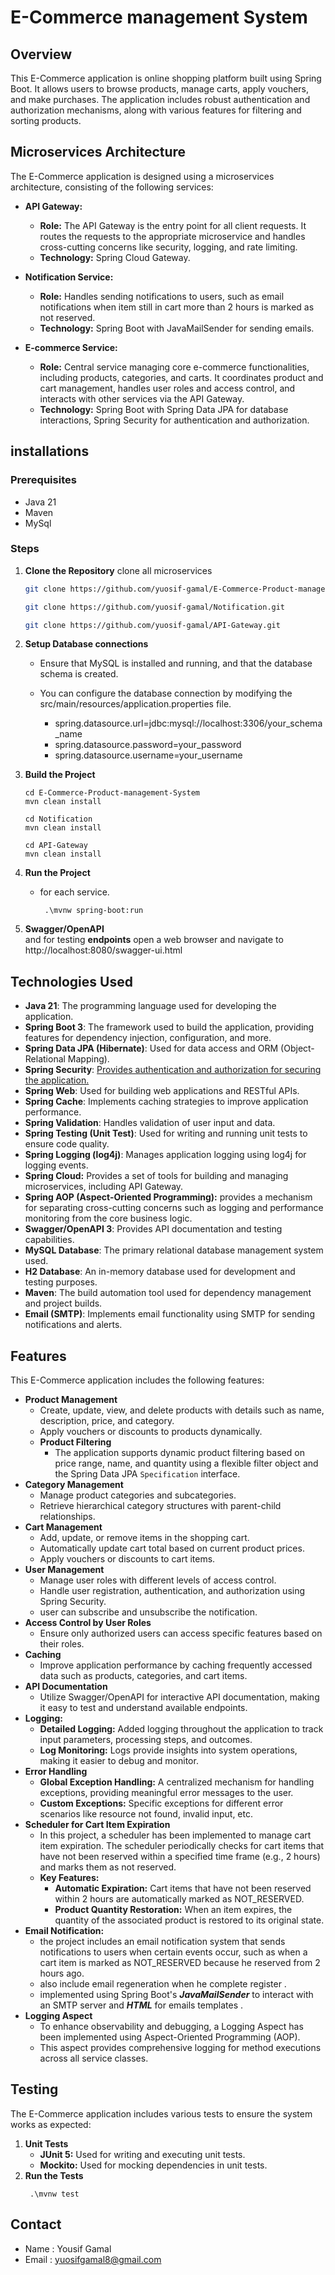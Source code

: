 # E-Commerce management System

## Overview

This E-Commerce application is online shopping platform built using Spring Boot. It allows users to browse products,
manage carts, apply vouchers, and make purchases. The application includes robust authentication and authorization
mechanisms, along with various features for filtering and sorting products.

## Microservices Architecture

The E-Commerce application is designed using a microservices architecture, consisting of the following services:

* **API Gateway:**
    * **Role:** The API Gateway is the entry point for all client requests. It routes the requests to the appropriate
      microservice and handles cross-cutting concerns like security, logging, and rate limiting.
    * **Technology:** Spring Cloud Gateway.
* **Notification Service:**

    * **Role:** Handles sending notifications to users, such as email notifications when item still in cart more than 2
      hours is marked as not reserved.
    * **Technology:** Spring Boot with JavaMailSender for sending emails.

* **E-commerce Service:**
    * **Role:** Central service managing core e-commerce functionalities, including products, categories, and carts. It
      coordinates product and cart management, handles user roles and access control, and interacts with other services
      via the API Gateway.
    * **Technology:** Spring Boot with Spring Data JPA for database interactions, Spring Security for authentication and
      authorization.

## installations

### Prerequisites

* Java 21
* Maven
* MySql

### Steps

1. **Clone the Repository**
    clone all microservices
   ```bash
   git clone https://github.com/yuosif-gamal/E-Commerce-Product-management-System.git

   git clone https://github.com/yuosif-gamal/Notification.git
   
   git clone https://github.com/yuosif-gamal/API-Gateway.git
2. **Setup Database connections** </br>
    * Ensure that MySQL is installed and running, and that the database schema is created.
    * You can configure the database connection by modifying the src/main/resources/application.properties file. </br>

        * spring.datasource.url=jdbc:mysql://localhost:3306/your_schema_name
        * spring.datasource.password=your_password
        * spring.datasource.username=your_username

3. **Build the Project**
    ```
   cd E-Commerce-Product-management-System
   mvn clean install
   
   cd Notification
   mvn clean install
   
   cd API-Gateway
   mvn clean install
4. **Run the Project**
   * for each service.
      ```
       .\mvnw spring-boot:run

5. **Swagger/OpenAPI** </br>
   and for testing  **endpoints** open a web browser and navigate to http://localhost:8080/swagger-ui.html

## Technologies Used

- **Java 21**: The programming language used for developing the application.
- **Spring Boot 3**: The framework used to build the application, providing features for dependency injection,
  configuration, and more.
- **Spring Data JPA (Hibernate)**: Used for data access and ORM (Object-Relational Mapping).
- **Spring Security**: [Provides authentication and authorization for securing the application.](https://docs.google.com/document/d/1WVqrsbo5-NaU8YUyhgyKr20ZCQZeZ2ieGTLZiRLYnCc/edit#heading=h.foorz6d7lthh)
- **Spring Web**: Used for building web applications and RESTful APIs.
- **Spring Cache**: Implements caching strategies to improve application performance.
- **Spring Validation**: Handles validation of user input and data.
- **Spring Testing (Unit Test)**: Used for writing and running unit tests to ensure code quality.
- **Spring Logging (log4j)**: Manages application logging using log4j for logging events.
- **Spring Cloud:** Provides a set of tools for building and managing microservices, including API Gateway.
- **Spring AOP (Aspect-Oriented Programming):** provides a mechanism for separating cross-cutting concerns such as logging and performance monitoring from the core business logic.
- **Swagger/OpenAPI 3**: Provides API documentation and testing capabilities.
- **MySQL Database**: The primary relational database management system used.
- **H2 Database**: An in-memory database used for development and testing purposes.
- **Maven**: The build automation tool used for dependency management and project builds.
- **Email (SMTP)**: Implements email functionality using SMTP for sending notifications and alerts.

## Features

This E-Commerce application includes the following features:

* **Product Management**
    * Create, update, view, and delete products with details such as name, description, price, and category.
    * Apply vouchers or discounts to products dynamically.
    * **Product Filtering**
        * The application supports dynamic product filtering based on price range, name, and quantity using a flexible
          filter object and the Spring Data JPA `Specification` interface.
* **Category Management**
    * Manage product categories and subcategories.
    * Retrieve hierarchical category structures with parent-child relationships.
* **Cart Management**
    * Add, update, or remove items in the shopping cart.
    * Automatically update cart total based on current product prices.
    * Apply vouchers or discounts to cart items.
* **User Management**
    * Manage user roles with different levels of access control.
    * Handle user registration, authentication, and authorization using Spring Security.
    * user can subscribe and unsubscribe the notification.
* **Access Control by User Roles**
    * Ensure only authorized users can access specific features based on their roles.
* **Caching**
    * Improve application performance by caching frequently accessed data such as products, categories, and cart items.
* **API Documentation**
    * Utilize Swagger/OpenAPI for interactive API documentation, making it easy to test and understand available
      endpoints.
* **Logging:**
    * **Detailed Logging:** Added logging throughout the application to track input parameters, processing steps, and
      outcomes.
    * **Log Monitoring:** Logs provide insights into system operations, making it easier to debug and monitor.
* **Error Handling**
    * **Global Exception Handling:** A centralized mechanism for handling exceptions, providing meaningful error
      messages to the user.
    * **Custom Exceptions:** Specific exceptions for different error scenarios like resource not found, invalid input,
      etc.
* **Scheduler for Cart Item Expiration**
    * In this project, a scheduler has been implemented to manage cart item expiration. The scheduler periodically
      checks for cart items that have not been reserved within a specified time frame (e.g., 2 hours) and marks them as
      not reserved.
    * **Key Features:**
        * **Automatic Expiration:** Cart items that have not been reserved within 2 hours are automatically marked as
          NOT_RESERVED.
        * **Product Quantity Restoration:** When an item expires, the quantity of the associated product is restored to
          its original state.
* **Email Notification:**
    * the project includes an email notification system that sends notifications to users when certain events occur,
      such as when a cart item is marked as NOT_RESERVED because he reserved from 2 hours ago.
    * also include email regeneration when he complete register .
    * implemented using Spring Boot's _**JavaMailSender**_ to interact with an SMTP server and **_HTML_** for emails templates .
* **Logging Aspect** 
    * To enhance observability and debugging, a Logging Aspect has been implemented using Aspect-Oriented Programming (AOP).
    * This aspect provides comprehensive logging for method executions across all service classes.


## Testing

The E-Commerce application includes various tests to ensure the system works as expected:

1. **Unit Tests**
    * **JUnit 5:** Used for writing and executing unit tests.
    * **Mockito:** Used for mocking dependencies in unit tests.
2. **Run the Tests**
   ```
    .\mvnw test

## Contact

- Name : Yousif Gamal
- Email : yuosifgamal8@gmail.com